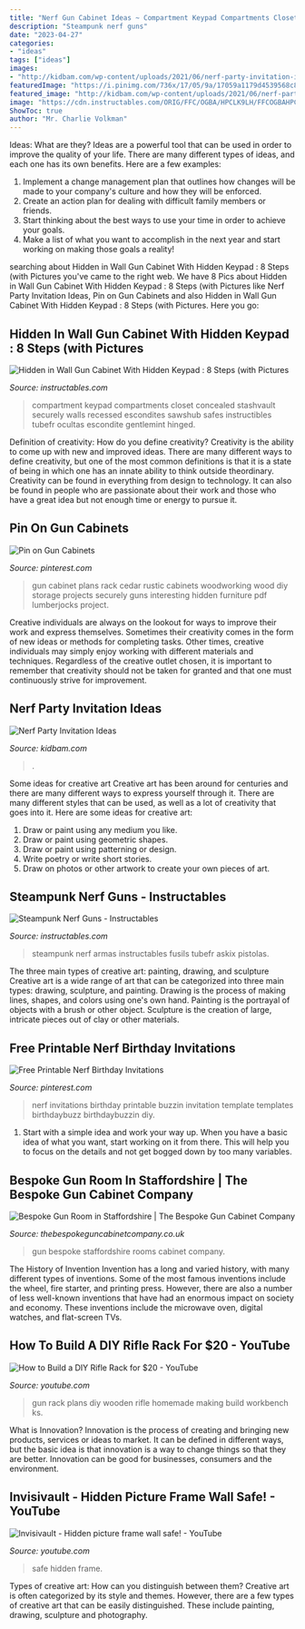 ```yaml
---
title: "Nerf Gun Cabinet Ideas ~ Compartment Keypad Compartments Closet Concealed Stashvault Securely Walls Recessed Escondites Sawshub Safes Instructibles Tubefr Ocultas Escondite Gentlemint Hinged"
description: "Steampunk nerf guns"
date: "2023-04-27"
categories:
- "ideas"
tags: ["ideas"]
images:
- "http://kidbam.com/wp-content/uploads/2021/06/nerf-party-invitation-ideas.jpg"
featuredImage: "https://i.pinimg.com/736x/17/05/9a/17059a1179d4539568c85be32a516a28--gun-cabinet-plans-gun-cabinets.jpg"
featured_image: "http://kidbam.com/wp-content/uploads/2021/06/nerf-party-invitation-ideas.jpg"
image: "https://cdn.instructables.com/ORIG/FFC/OGBA/HPCLK9LH/FFCOGBAHPCLK9LH.jpg"
ShowToc: true
author: "Mr. Charlie Volkman"
---
```



Ideas: What are they?
Ideas are a powerful tool that can be used in order to improve the quality of your life. There are many different types of ideas, and each one has its own benefits. Here are a few examples: 
1. Implement a change management plan that outlines how changes will be made to your company's culture and how they will be enforced. 
2. Create an action plan for dealing with difficult family members or friends. 
3. Start thinking about the best ways to use your time in order to achieve your goals. 
4. Make a list of what you want to accomplish in the next year and start working on making those goals a reality!

	

		
searching about Hidden in Wall Gun Cabinet With Hidden Keypad : 8 Steps (with Pictures you've came to the right web. We have 8 Pics about Hidden in Wall Gun Cabinet With Hidden Keypad : 8 Steps (with Pictures like Nerf Party Invitation Ideas, Pin on Gun Cabinets and also Hidden in Wall Gun Cabinet With Hidden Keypad : 8 Steps (with Pictures. Here you go:
		
    
## Hidden In Wall Gun Cabinet With Hidden Keypad : 8 Steps (with Pictures

<img loading=lazy src="https://cdn.instructables.com/ORIG/FFC/OGBA/HPCLK9LH/FFCOGBAHPCLK9LH.jpg" onerror="this.onerror=null;this.src='https://tse1.mm.bing.net/th?id=OIP.j4wT-vpQwkC45uQhinu7fgHaJ4&amp;pid=15.1';" alt="Hidden in Wall Gun Cabinet With Hidden Keypad : 8 Steps (with Pictures">

_Source: instructables.com_

>compartment keypad compartments closet concealed stashvault securely walls recessed escondites sawshub safes instructibles tubefr ocultas escondite gentlemint hinged. 

	

Definition of creativity: How do you define creativity?
Creativity is the ability to come up with new and improved ideas. There are many different ways to define creativity, but one of the most common definitions is that it is a state of being in which one has an innate ability to think outside theordinary. Creativity can be found in everything from design to technology. It can also be found in people who are passionate about their work and those who have a great idea but not enough time or energy to pursue it.

    
## Pin On Gun Cabinets

<img loading=lazy src="https://i.pinimg.com/736x/17/05/9a/17059a1179d4539568c85be32a516a28--gun-cabinet-plans-gun-cabinets.jpg" onerror="this.onerror=null;this.src='https://tse4.mm.bing.net/th?id=OIP.CcK4t-r1fst2fUfGJSYjIACyEs&amp;pid=15.1';" alt="Pin on Gun Cabinets">

_Source: pinterest.com_

>gun cabinet plans rack cedar rustic cabinets woodworking wood diy storage projects securely guns interesting hidden furniture pdf lumberjocks project. 

	

Creative individuals are always on the lookout for ways to improve their work and express themselves. Sometimes their creativity comes in the form of new ideas or methods for completing tasks. Other times, creative individuals may simply enjoy working with different materials and techniques. Regardless of the creative outlet chosen, it is important to remember that creativity should not be taken for granted and that one must continuously strive for improvement.

    
## Nerf Party Invitation Ideas

<img loading=lazy src="http://kidbam.com/wp-content/uploads/2021/06/nerf-party-invitation-ideas.jpg" onerror="this.onerror=null;this.src='https://tse2.mm.bing.net/th?id=OIP.PR7FXMkAlXwGR6p7auRGkwHaPH&amp;pid=15.1';" alt="Nerf Party Invitation Ideas">

_Source: kidbam.com_

>. 

	

Some ideas for creative art
Creative art has been around for centuries and there are many different ways to express yourself through it. There are many different styles that can be used, as well as a lot of creativity that goes into it. Here are some ideas for creative art:
1) Draw or paint using any medium you like.
2) Draw or paint using geometric shapes.
3) Draw or paint using patterning or design.
4) Write poetry or write short stories.
5) Draw on photos or other artwork to create your own pieces of art.

    
## Steampunk Nerf Guns - Instructables

<img loading=lazy src="https://content.instructables.com/ORIG/FEB/NH9C/GMX1RERR/FEBNH9CGMX1RERR.jpg?auto=webp&amp;frame=1&amp;width=2100" onerror="this.onerror=null;this.src='https://tse1.mm.bing.net/th?id=OIP.wwoBRCDy9Gx7lglomCVfHgHaEb&amp;pid=15.1';" alt="Steampunk Nerf Guns - Instructables">

_Source: instructables.com_

>steampunk nerf armas instructables fusils tubefr askix pistolas. 

	

The three main types of creative art: painting, drawing, and sculpture
Creative art is a wide range of art that can be categorized into three main types: drawing, sculpture, and painting. Drawing is the process of making lines, shapes, and colors using one's own hand. Painting is the portrayal of objects with a brush or other object. Sculpture is the creation of large, intricate pieces out of clay or other materials.

    
## Free Printable Nerf Birthday Invitations

<img loading=lazy src="https://i.pinimg.com/736x/f7/90/a3/f790a36cee52f4125cb1d2320c5d630c.jpg?b=t" onerror="this.onerror=null;this.src='https://tse1.mm.bing.net/th?id=OIP.smSSRfF0-9a-jvWPRIF6IQAAAA&amp;pid=15.1';" alt="Free Printable Nerf Birthday Invitations">

_Source: pinterest.com_

>nerf invitations birthday printable buzzin invitation template templates birthdaybuzz birthdaybuzzin diy. 

	

1. Start with a simple idea and work your way up. When you have a basic idea of what you want, start working on it from there. This will help you to focus on the details and not get bogged down by too many variables.

    
## Bespoke Gun Room In Staffordshire | The Bespoke Gun Cabinet Company

<img loading=lazy src="https://www.thebespokeguncabinetcompany.co.uk/_dam/media/gun-rooms/gun-room-staffordshire/bespoke-gun-room-1.jpg" onerror="this.onerror=null;this.src='https://tse1.mm.bing.net/th?id=OIP.O_aIqiFPuCbQUSqk_AqqtgHaE8&amp;pid=15.1';" alt="Bespoke Gun Room in Staffordshire | The Bespoke Gun Cabinet Company">

_Source: thebespokeguncabinetcompany.co.uk_

>gun bespoke staffordshire rooms cabinet company. 

	

The History of Invention
Invention has a long and varied history, with many different types of inventions. Some of the most famous inventions include the wheel, fire starter, and printing press. However, there are also a number of less well-known inventions that have had an enormous impact on society and economy. These inventions include the microwave oven, digital watches, and flat-screen TVs.

    
## How To Build A DIY Rifle Rack For $20 - YouTube

<img loading=lazy src="https://i.ytimg.com/vi/ZJ6GlWwRzFg/maxresdefault.jpg" onerror="this.onerror=null;this.src='https://tse3.mm.bing.net/th?id=OIP.XbTV7e9AafGX3b0shvj7_wHaEK&amp;pid=15.1';" alt="How to Build a DIY Rifle Rack for $20 - YouTube">

_Source: youtube.com_

>gun rack plans diy wooden rifle homemade making build workbench ks. 

	

What is Innovation?
Innovation is the process of creating and bringing new products, services or ideas to market. It can be defined in different ways, but the basic idea is that innovation is a way to change things so that they are better. Innovation can be good for businesses, consumers and the environment.

    
## Invisivault - Hidden Picture Frame Wall Safe! - YouTube

<img loading=lazy src="https://i.ytimg.com/vi/hnfVoA7-JSI/maxresdefault.jpg" onerror="this.onerror=null;this.src='https://tse3.mm.bing.net/th?id=OIP.RzqKg6Lhr_rxqaAIQorN7QHaEK&amp;pid=15.1';" alt="Invisivault - Hidden picture frame wall safe! - YouTube">

_Source: youtube.com_

>safe hidden frame. 

	

Types of creative art: How can you distinguish between them?
Creative art is often categorized by its style and themes. However, there are a few types of creative art that can be easily distinguished. These include painting, drawing, sculpture and photography.

